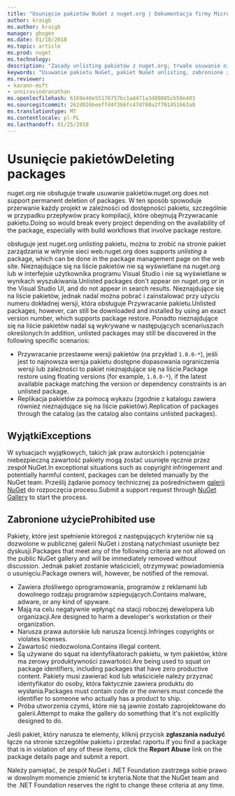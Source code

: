 ```yaml
---
title: "Usunięcie pakietów NuGet z nuget.org | Dokumentacja firmy Microsoft"
author: kraigb
ms.author: kraigb
manager: ghogen
ms.date: 01/18/2018
ms.topic: article
ms.prod: nuget
ms.technology: 
description: "Zasady unlisting pakietów z nuget.org; trwałe usuwanie nie jest obsługiwany z wyjątkiem na pakiety narusza inne zasady."
keywords: "Usuwanie pakietu NuGet, pakiet NuGet unlisting, zabronione zastosowania pakietów"
ms.reviewer:
- karann-msft
- unniravindranathan
ms.openlocfilehash: 6169e46e55176757bc1ad471a3d80885cb50e403
ms.sourcegitcommit: 262d026beeffd4f3b6fc47d780a2f701451663a8
ms.translationtype: MT
ms.contentlocale: pl-PL
ms.lasthandoff: 01/25/2018
---
```

# <a name="deleting-packages"></a><span data-ttu-id="70aeb-104">Usunięcie pakietów</span><span class="sxs-lookup"><span data-stu-id="70aeb-104">Deleting packages</span></span>

<span data-ttu-id="70aeb-105">nuget.org nie obsługuje trwałe usuwanie pakietów.</span><span class="sxs-lookup"><span data-stu-id="70aeb-105">nuget.org does not support permanent deletion of packages.</span></span> <span data-ttu-id="70aeb-106">W ten sposób spowoduje przerwanie każdy projekt w zależności od dostępności pakietu, szczególnie w przypadku przepływów pracy kompilacji, które obejmują Przywracanie pakietu.</span><span class="sxs-lookup"><span data-stu-id="70aeb-106">Doing so would break every project depending on the availability of the package, especially with build workflows that involve package restore.</span></span>

<span data-ttu-id="70aeb-107">obsługuje jest nuget.org *unlisting* pakietu, można to zrobić na stronie pakiet zarządzania w witrynie sieci web.</span><span class="sxs-lookup"><span data-stu-id="70aeb-107">nuget.org does supports *unlisting* a package, which can be done in the package management page on the web site.</span></span> <span data-ttu-id="70aeb-108">Nieznajdujące się na liście pakietów nie są wyświetlane na nuget.org lub w interfejsie użytkownika programu Visual Studio i nie są wyświetlane w wynikach wyszukiwania.</span><span class="sxs-lookup"><span data-stu-id="70aeb-108">Unlisted packages don't appear on nuget.org or in the Visual Studio UI, and do not appear in search results.</span></span> <span data-ttu-id="70aeb-109">Nieznajdujące się na liście pakietów, jednak nadal można pobrać i zainstalować przy użyciu numeru dokładnej wersji, która obsługuje Przywracanie pakietu.</span><span class="sxs-lookup"><span data-stu-id="70aeb-109">Unlisted packages, however, can still be downloaded and installed by using an exact version number, which supports package restore.</span></span> <span data-ttu-id="70aeb-110">Ponadto nieznajdujące się na liście pakietów nadal są wykrywane w następujących scenariuszach określonych:</span><span class="sxs-lookup"><span data-stu-id="70aeb-110">In addition, unlisted packages may still be discovered in the following specific scenarios:</span></span>

- <span data-ttu-id="70aeb-111">Przywracanie przestawne wersji pakietów (na przykład `1.0.0-*`), jeśli jest to najnowsza wersja pakietu dostępne dopasowania ograniczenia wersji lub zależności to pakiet nieznajdujące się na liście.</span><span class="sxs-lookup"><span data-stu-id="70aeb-111">Package restore using floating versions (for example, `1.0.0-*`), if the latest available package matching the version or dependency constraints is an unlisted package.</span></span>
- <span data-ttu-id="70aeb-112">Replikacja pakietów za pomocą wykazu (zgodnie z katalogu zawiera również nieznajdujące się na liście pakietów).</span><span class="sxs-lookup"><span data-stu-id="70aeb-112">Replication of packages through the catalog (as the catalog also contains unlisted packages).</span></span>

## <a name="exceptions"></a><span data-ttu-id="70aeb-113">Wyjątki</span><span class="sxs-lookup"><span data-stu-id="70aeb-113">Exceptions</span></span>

<span data-ttu-id="70aeb-114">W sytuacjach wyjątkowych, takich jak praw autorskich i potencjalnie niebezpieczną zawartość pakiety mogą zostać usunięte ręcznie przez zespół NuGet.</span><span class="sxs-lookup"><span data-stu-id="70aeb-114">In exceptional situations such as copyright infringement and potentially harmful content, packages can be deleted manually by the NuGet team.</span></span> <span data-ttu-id="70aeb-115">Prześlij żądanie pomocy technicznej za pośrednictwem [galerii NuGet](http://www.nuget.org) do rozpoczęcia procesu.</span><span class="sxs-lookup"><span data-stu-id="70aeb-115">Submit a support request through [NuGet Gallery](http://www.nuget.org) to start the process.</span></span>

## <a name="prohibited-use"></a><span data-ttu-id="70aeb-116">Zabronione użycie</span><span class="sxs-lookup"><span data-stu-id="70aeb-116">Prohibited use</span></span>

<span data-ttu-id="70aeb-117">Pakiety, które jest spełnienie któregoś z następujących kryteriów nie są dozwolone w publicznej galerii NuGet i zostaną natychmiast usunięte bez dyskusji.</span><span class="sxs-lookup"><span data-stu-id="70aeb-117">Packages that meet any of the following criteria are not allowed on the public NuGet gallery and will be immediately removed without discussion.</span></span> <span data-ttu-id="70aeb-118">Jednak pakiet zostanie właścicieli, otrzymywać powiadomienia o usunięciu.</span><span class="sxs-lookup"><span data-stu-id="70aeb-118">Package owners will, however, be notified of the removal.</span></span>

- <span data-ttu-id="70aeb-119">Zawiera złośliwego oprogramowania, programów z reklamami lub dowolnego rodzaju programów szpiegujących.</span><span class="sxs-lookup"><span data-stu-id="70aeb-119">Contains malware, adware, or any kind of spyware.</span></span>
- <span data-ttu-id="70aeb-120">Mają na celu negatywnie wpłynąć na stacji roboczej dewelopera lub organizacji.</span><span class="sxs-lookup"><span data-stu-id="70aeb-120">Are designed to harm a developer's workstation or their organization.</span></span>
- <span data-ttu-id="70aeb-121">Narusza prawa autorskie lub narusza licencji.</span><span class="sxs-lookup"><span data-stu-id="70aeb-121">Infringes copyrights or violates licenses.</span></span>
- <span data-ttu-id="70aeb-122">Zawartość niedozwolona.</span><span class="sxs-lookup"><span data-stu-id="70aeb-122">Contains illegal content.</span></span>
- <span data-ttu-id="70aeb-123">Są używane do squat na identyfikatorach pakietu, w tym pakietów, które ma zerowy produktywności zawartości.</span><span class="sxs-lookup"><span data-stu-id="70aeb-123">Are being used to squat on package identifiers, including packages that have zero productive content.</span></span> <span data-ttu-id="70aeb-124">Pakiety musi zawierać kod lub właściciele należy przyznać identyfikator do osoby, która faktycznie zawiera produktu do wysłania.</span><span class="sxs-lookup"><span data-stu-id="70aeb-124">Packages must contain code or the owners must concede the identifier to someone who actually has a product to ship.</span></span>
- <span data-ttu-id="70aeb-125">Próba utworzenia czymś, które nie są jawnie zostało zaprojektowane do galerii.</span><span class="sxs-lookup"><span data-stu-id="70aeb-125">Attempt to make the gallery do something that it's not explicitly designed to do.</span></span>

<span data-ttu-id="70aeb-126">Jeśli pakiet, który narusza te elementy, kliknij przycisk **zgłaszania nadużyć** łącze na stronie szczegółów pakietu i przesłać raportu.</span><span class="sxs-lookup"><span data-stu-id="70aeb-126">If you find a package that is in violation of any of these items, click the **Report Abuse** link on the package details page and submit a report.</span></span>

<span data-ttu-id="70aeb-127">Należy pamiętać, że zespół NuGet i .NET Foundation zastrzega sobie prawo w dowolnym momencie zmienić te kryteria.</span><span class="sxs-lookup"><span data-stu-id="70aeb-127">Note that the NuGet team and the .NET Foundation reserves the right to change these criteria at any time.</span></span>
